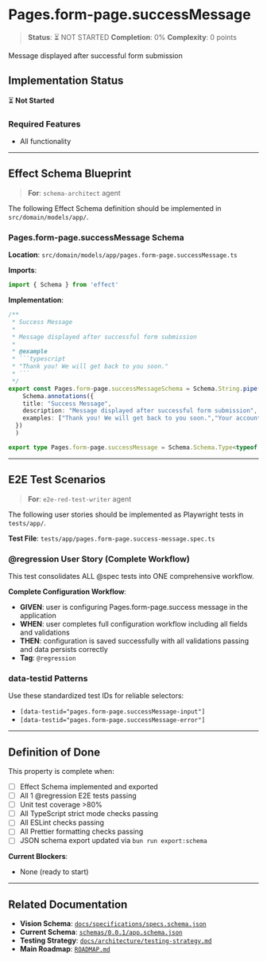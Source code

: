 # Pages.form-page.successMessage

> **Status**: ⏳ NOT STARTED
> **Completion**: 0%
> **Complexity**: 0 points

Message displayed after successful form submission

## Implementation Status

⏳ **Not Started**

### Required Features

- All functionality

---

## Effect Schema Blueprint

> **For**: `schema-architect` agent

The following Effect Schema definition should be implemented in `src/domain/models/app/`.

### Pages.form-page.successMessage Schema

**Location**: `src/domain/models/app/pages.form-page.successMessage.ts`

**Imports**:

```typescript
import { Schema } from 'effect'
```

**Implementation**:

````typescript
/**
 * Success Message
 *
 * Message displayed after successful form submission
 *
 * @example
 * ```typescript
 * "Thank you! We will get back to you soon."
 * ```
 */
export const Pages.form-page.successMessageSchema = Schema.String.pipe(
    Schema.annotations({
    title: "Success Message",
    description: "Message displayed after successful form submission",
    examples: ["Thank you! We will get back to you soon.","Your account has been created successfully!","Form submitted successfully."]
  })
  )

export type Pages.form-page.successMessage = Schema.Schema.Type<typeof Pages.form-page.successMessageSchema>
````

---

## E2E Test Scenarios

> **For**: `e2e-red-test-writer` agent

The following user stories should be implemented as Playwright tests in `tests/app/`.

**Test File**: `tests/app/pages.form-page.success-message.spec.ts`

### @regression User Story (Complete Workflow)

This test consolidates ALL @spec tests into ONE comprehensive workflow.

**Complete Configuration Workflow**:

- **GIVEN**: user is configuring Pages.form-page.success message in the application
- **WHEN**: user completes full configuration workflow including all fields and validations
- **THEN**: configuration is saved successfully with all validations passing and data persists correctly
- **Tag**: `@regression`

### data-testid Patterns

Use these standardized test IDs for reliable selectors:

- `[data-testid="pages.form-page.successMessage-input"]`
- `[data-testid="pages.form-page.successMessage-error"]`

---

## Definition of Done

This property is complete when:

- [ ] Effect Schema implemented and exported
- [ ] All 1 @regression E2E tests passing
- [ ] Unit test coverage >80%
- [ ] All TypeScript strict mode checks passing
- [ ] All ESLint checks passing
- [ ] All Prettier formatting checks passing
- [ ] JSON schema export updated via `bun run export:schema`

**Current Blockers**:

- None (ready to start)

---

## Related Documentation

- **Vision Schema**: [`docs/specifications/specs.schema.json`](../specs.schema.json)
- **Current Schema**: [`schemas/0.0.1/app.schema.json`](../../schemas/0.0.1/app.schema.json)
- **Testing Strategy**: [`docs/architecture/testing-strategy.md`](../../architecture/testing-strategy.md)
- **Main Roadmap**: [`ROADMAP.md`](../../../ROADMAP.md)
